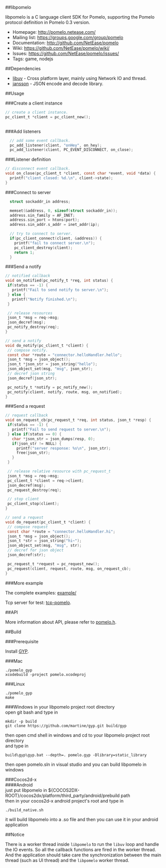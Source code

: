 ##libpomelo

libpomelo is a C language client SDK for Pomelo, supporting the Pomelo
protocol definition in Pomelo 0.3 version.

 * Homepage: <http://pomelo.netease.com/>
 * Mailing list: <https://groups.google.com/group/pomelo>
 * Documentation: <http://github.com/NetEase/pomelo>
 * Wiki: <https://github.com/NetEase/pomelo/wiki/>
 * Issues: <https://github.com/NetEase/pomelo/issues/>
 * Tags: game, nodejs

##Dependencies

* [libuv](https://github.com/joyent/libuv) - Cross platform layer, mainly using Network IO and thread.
* [jansson](https://github.com/akheron/jansson) - JSON encode and decode library.

##Usage

###Create a client instance

``` c
// create a client instance.
pc_client_t *client = pc_client_new();
  
```

###Add listeners

``` c
  // add some event callback.
  pc_add_listener(client, "onHey", on_hey);
  pc_add_listener(client, PC_EVENT_DISCONNECT, on_close);
```

###Listener definition

``` c
// disconnect event callback.
void on_close(pc_client_t *client, const char *event, void *data) {
  printf("client closed: %d.\n", client->state);
}
```

###Connect to server

``` c
  struct sockaddr_in address;

  memset(&address, 0, sizeof(struct sockaddr_in));
  address.sin_family = AF_INET;
  address.sin_port = htons(port);
  address.sin_addr.s_addr = inet_addr(ip);

  // try to connect to server.
  if(pc_client_connect(client, &address)) {
    printf("fail to connect server.\n");
    pc_client_destroy(client);
    return 1;
  }
 ```

###Send a notify
 
 ``` c
// notified callback
void on_notified(pc_notify_t *req, int status) {
  if(status == -1) {
    printf("Fail to send notify to server.\n");
  } else {
    printf("Notify finished.\n");
  }

  // release resources
  json_t *msg = req->msg;
  json_decref(msg);
  pc_notify_destroy(req);
}

// send a notify
void do_notify(pc_client_t *client) {
  // compose notify.
  const char *route = "connector.helloHandler.hello";
  json_t *msg = json_object();
  json_t *json_str = json_string("hello");
  json_object_set(msg, "msg", json_str);
  // decref json string
  json_decref(json_str);

  pc_notify_t *notify = pc_notify_new();
  pc_notify(client, notify, route, msg, on_notified);
}
 ```

###Send a request
 
 ``` c
// request callback
void on_request_cb(pc_request_t *req, int status, json_t *resp) {
  if(status == -1) {
    printf("Fail to send request to server.\n");
  } else if(status == 0) {
    char *json_str = json_dumps(resp, 0);
    if(json_str != NULL) {
      printf("server response: %s\n", json_str);
      free(json_str);
    }
  }

  // release relative resource with pc_request_t
  json_t *msg = req->msg;
  pc_client_t *client = req->client;
  json_decref(msg);
  pc_request_destroy(req);

  // stop client
  pc_client_stop(client);
}

// send a request
void do_request(pc_client_t *client) {
  // compose request
  const char *route = "connector.helloHandler.hi";
  json_t *msg = json_object();
  json_t *str = json_string("hi~");
  json_object_set(msg, "msg", str);
  // decref for json object
  json_decref(str);

  pc_request_t *request = pc_request_new();
  pc_request(client, request, route, msg, on_request_cb);
}
 ```
 
###More example

The complete examples: [example/](https://github.com/NetEase/libpomelo/tree/master/example)

Tcp server for test: [tcp-pomelo](https://github.com/changchang/tcp-pomelo). 
 
##API
 
More information about API, please refer to [pomelo.h](https://github.com/NetEase/libpomelo/blob/master/include/pomelo.h).


##Build

###Prerequisite

Install [GYP](http://code.google.com/p/gyp/source/checkout).

###Mac

```
./pomelo_gyp
xcodebuild -project pomelo.xcodeproj
```

###Linux
```
./pomelo_gyp
make
```

###Windows
in your libpomelo project root directory  
open git bash and type in  
```
mkdir -p build
git clone https://github.com/martine/gyp.git build/gyp
```   
then open cmd shell in windows and cd to your libpomelo project root directory  
and type in  
```
build\gyp\gyp.bat --depth=. pomelo.gyp -Dlibrary=static_library  
``` 

then open pomelo.sln  in visual studio and you can build libpomelo in windows   

###Cocos2d-x  
####Android  
just put libpomelo in ${COCOS2DX-ROOT}/cocos2dx/platform/third_party/android/prebuild path  
then in your cocos2d-x android project's root and type in  
```
./build_native.sh  
```
it will build libpomelo into a .so file and then you can use it in your android application  

##Notice

There is a worker thread inside `libpomelo` to run the `libuv` loop and handle the IO events. So all the callback functions are fired in the worker thread. And the application should take care the synchronization between the main thread (such as UI thread) and the `libpomelo` worker thread.
